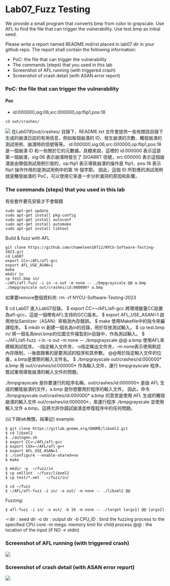 # Lab07_Fuzz Testing

We provide a small program that converts bmp from color to grayscale.
Use AFL to find the file that can trigger the vulnerability.
Use test.bmp as initial seed.


Please write a report named README.md/rst placed in lab07 dir in your github repo.
The report shall contain the following information:
* PoC: the file that can trigger the vulnerability
* The commands (steps) that you used in this lab
* Screenshot of AFL running (with triggered crash)
* Screenshot of crash detail (with ASAN error report)


### PoC: the file that can trigger the vulnerability





#### Poc   
* id:000000,sig:06,src:000000,op:flip1,pos:18

```
cd out/crashes/
```
![](https://i.imgur.com/FbvdICu.png)
在Lab07的out/crashes/ 目錄下，README.txt 文件會提供一些有關該目錄下生成的崩潰日誌的有用信息，例如每個崩潰的 ID、發生崩潰的次數、觸發崩潰的測試用例、崩潰時的信號等等。
id:000000,sig:06,src:000000,op:flip1,pos:18 是一個崩潰 ID 和一些關於它的元數據。具體來說，這裡的 id:000000 表示這是第一個崩潰，sig:06 表示崩潰時發生了 SIGABRT 信號，src:000000 表示這個崩潰是由哪個測試用例引發的，op:flip1 表示導致崩潰的操作是 flip1，pos:18 表示 flip1 操作作用的是測試用例中的第 18 個字節。
因此，這個 ID 所對應的測試用例就是觸發崩潰的 PoC，可以使用它來進一步分析漏洞的原因和影響。



### The commands (steps) that you used in this lab
有些套件要先安裝才不會報錯
```
sudo apt-get update
sudo apt-get install pkg-config
sudo apt-get install autoconf
sudo apt-get install automake
sudo apt-get install libtool
```
Build & fuzz with AFL


```
git clone https://github.com/chameleon10712/NYCU-Software-Testing-2023.git
cd Lab07
export CC=~/AFL/afl-gcc
export AFL_USE_ASAN=1
make
mkdir in
cp test.bmp in/
~/AFL/afl-fuzz -i in -o out -m none -- ./bmpgrayscale @@ a.bmp
./bmpgrayscale out/crashes/id:000000* a.bmp
```
如果要remove整個資料夾: rm -rf NYCU-Software-Testing-2023


$ cd Lab07
進入Lab07目錄。
$ export CC=~/AFL/afl-gcc
將環境變量CC設置為afl-gcc，這是一個帶有AFL支持的GCC版本。
$ export AFL_USE_ASAN=1
啟用地址Sanitizer（ASAN）來檢測內存錯誤。
$ make
使用Makefile中的指令來編譯程序。
$ mkdir in
創建一個名為in的目錄，用於存放測試輸入。
$ cp test.bmp in/
將一個名為test.bmp的位圖文件複製到in目錄中，作為測試輸入。
$ ~/AFL/afl-fuzz -i in -o out -m none -- ./bmpgrayscale @@ a.bmp
使用AFL來模糊測試程序。 -i指定輸入文件夾，-o指定輸出文件夾，-m none表示使用默認內存限制，--後面跟著的是要測試的程序和其參數。 
@@用於指定輸入文件的位置，a.bmp是實際的輸入文件名。
$ ./bmpgrayscale out/crashes/id:000000* a.bmp
用 out/crashes/id:000000* 作為輸入文件，運行 bmpgrayscale 程序，嘗試重現導致崩潰的輸入文件的問題。

./bmpgrayscale 是你要運行的程序名稱，out/crashes/id:000000* 是由 AFL 生成的觸發崩潰的文件，a.bmp 是你想要用於程序的輸入文件。
因此，命令 ./bmpgrayscale out/crashes/id:000000* a.bmp 的意思是使用 AFL 生成的觸發崩潰的輸入文件 out/crashes/id:000000*，來運行程序 ./bmpgrayscale 並使用輸入文件 a.bmp。這將允許你調試崩潰並修復程序中的任何問題。

(以下與lab無關，純筆記)
example:
```
$ git clone https://gitlab.gnome.org/GNOME/libxml2.git
$ cd libxml2
$ ./autogen.sh
$ export CC=~/AFL/afl-gcc
$ export CXX=~/AFL/afl-g++
$ export AFL_USE_ASAN=1
$ ./configure --enable-shared=no
$ make

$ mkdir -p  ~/fuzz/in
$ cp xmllint  ~/fuzz/libxml2
$ cp test/*.xml   ~/fuzz/in/

$ cd ~/fuzz
$ ~/AFL/afl-fuzz -i in/ -o out/ -m none -- ./libxml2 @@
```
Fuzzing:
```
$ afl-fuzz -i in/ -o out/ -b 10 -m none -- ./target [argv1] @@ [argv2]
```
-i dir : seed dir
-o dir : output dir
-b CPU_ID : bind the fuzzing process to the specified CPU core
-m megs: memory limit for child process
@@ : the location of the input (if NO -> stdin)



### Screenshot of AFL running (with triggered crash)

![](https://i.imgur.com/FMSieYo.png)

### Screenshot of crash detail (with ASAN error report)
![](https://i.imgur.com/AtOEUxT.png)


